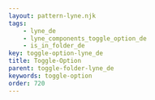 ```yaml
---
layout: pattern-lyne.njk
tags: 
    - lyne_de
    - lyne_components_toggle_option_de
    - is_in_folder_de
key: toggle-option-lyne_de
title: Toggle-Option
parent: toggle-folder-lyne_de
keywords: toggle-option
order: 720
---
```

